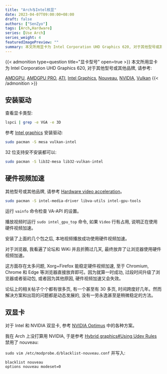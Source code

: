 ```yaml
---
title: "Arch与Intel核显"
date: 2023-04-07T09:00:00+08:00
draft: false
authors: ["SenZyo"]
tags: [Arch,Hardware]
series: [Use Arch]
series_weight: 4
featuredImagePreview: ""
summary: 本文所用显卡为 Intel Corporation UHD Graphics 620, 对于其他型号或其他品牌, 请参考 [AMDGPU](https://wiki.archlinux.org/title/AMDGPU), [AMDGPU PRO](https://wiki.archlinux.org/title/AMDGPU_PRO), [ATI](https://wiki.archlinux.org/title/ATI), [Intel Graphics](https://wiki.archlinux.org/title/Intel_graphics), [Nouveau](https://wiki.archlinux.org/title/Nouveau), [NVIDIA](https://wiki.archlinux.org/title/NVIDIA), [Vulkan](https://wiki.archlinux.org/title/Vulkan)
---
```


{{< admonition type=question title="显卡型号" open=true >}}
本文所用显卡为 Intel Corporation UHD Graphics 620, 对于其他型号或其他品牌, 请参考: 

[AMDGPU](https://wiki.archlinux.org/title/AMDGPU), [AMDGPU PRO](https://wiki.archlinux.org/title/AMDGPU_PRO), [ATI](https://wiki.archlinux.org/title/ATI), [Intel Graphics](https://wiki.archlinux.org/title/Intel_graphics), [Nouveau](https://wiki.archlinux.org/title/Nouveau), [NVIDIA](https://wiki.archlinux.org/title/NVIDIA), [Vulkan](https://wiki.archlinux.org/title/Vulkan)
{{< /admonition >}}

## 安装驱动

查看显卡类型: 

```bash
lspci | grep -e VGA -e 3D
```

参考 [Intel graphics](https://wiki.archlinux.org/title/Intel_graphics) 安装驱动: 

```bash
sudo pacman -S mesa vulkan-intel
```

32 位支持安不安装都可以: 

```bash
sudo pacman -S lib32-mesa lib32-vulkan-intel 
```

## 硬件视频加速

其他型号或其他品牌, 请参考 [Hardware video acceleration](https://wiki.archlinux.org/title/Hardware_video_acceleration)。


```bash
sudo pacman -S intel-media-driver libva-utils intel-gpu-tools
```

运行 `vainfo` 命令检查 VA-API 的设置。

播放视频时运行 `sudo intel_gpu_top` 命令, 如果 `Video` 行有占用, 说明正在使用硬件视频加速。

安装了上面的几个包之后, 本地视频播放成功使用硬件视频加速。

对于浏览器, 我看遍了论坛和 WiKi 并且折腾过几天, 最终放弃了让浏览器使用硬件视频加速。

这方面存在太多问题, Xorg+Firefox 能稳定硬件视频加速, 至于 Chromium, Chrome 和 Edge 等浏览器直接放弃即可。因为就算一时成功, 过段时间升级了浏览器或者驱动包, 或者因为其他原因, 硬件视频加速又会失效。

论坛上的相关帖子个个都有很多页, 有一个甚至有 30 多页, 时间跨度好几年。然而解决方案和出现的问题都是动态发展的, 没有一劳永逸甚至是稍微稳定的方法。

## 双显卡

对于 Intel 和 NVIDIA 双显卡, 参考 [NVIDIA Optimus](https://wiki.archlinux.org/title/NVIDIA_Optimus) 中的各种方案。

我在 Arch 上没打算用 NVIDIA, 于是参考 [Hybrid graphics#Using Udev Rules](https://wiki.archlinux.org/title/Hybrid_graphics#Using_udev_rules) 禁用了 nouveau: 

`sudo vim /etc/modprobe.d/blacklist-nouveau.conf` 并写入: 

```
blacklist nouveau
options nouveau modeset=0
```

